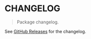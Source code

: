 # CHANGELOG

> Package changelog.

See [GitHub Releases](https://github.com/stdlib-js/stats-base-dsmeanwd/releases) for the changelog.